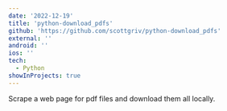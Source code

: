 ```yaml
---
date: '2022-12-19'
title: 'python-download_pdfs'
github: 'https://github.com/scottgriv/python-download_pdfs'
external: ''
android: ''
ios: ''
tech:
  - Python
showInProjects: true
---
```


Scrape a web page for pdf files and download them all locally.
